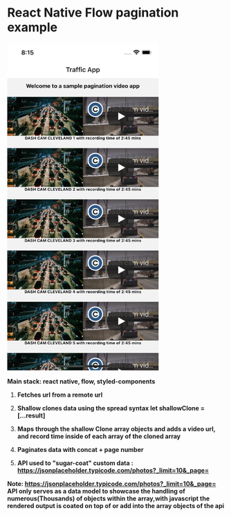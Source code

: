 # React Native Flow pagination example

<!-- ![screen.png](./assets/screen.png) -->
<img src="./assets/screen.png" width="350" alt="screen.png">

**Main stack: react native, flow, styled-components**


1. **Fetches url from a remote url**

2. **Shallow clones data using the spread syntax let shallowClone = [...result]**

3. **Maps through the shallow Clone array objects and adds a video url, and record time inside of each array of the cloned array**

4. **Paginates data with concat + page number**

5. **API used to "sugar-coat" custom data : https://jsonplaceholder.typicode.com/photos?_limit=10&_page=**

**Note:  https://jsonplaceholder.typicode.com/photos?_limit=10&_page= API only serves as a data model to showcase the handling of numerous(Thousands) of objects within the array,with javascript the rendered output is coated on top of or add into the array objects of the api**
